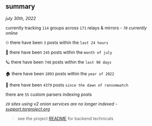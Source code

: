 
## summary
_july 30th, 2022_

currently tracking `114` groups across `171` relays & mirrors - _`70` currently online_

⏲ there have been `3` posts within the `last 24 hours`

🦈 there have been `245` posts within the `month of july`

🪐 there have been `748` posts within the `last 90 days`

🏚 there have been `2093` posts within the `year of 2022`

🦕 there have been `4379` posts `since the dawn of ransomwatch`

there are `55` custom parsers indexing posts

_`20` sites using v2 onion services are no longer indexed - [support.torproject.org](https://support.torproject.org/onionservices/v2-deprecation/)_

> see the project [README](https://github.com/joshhighet/ransomwatch#ransomwatch--) for backend technicals
